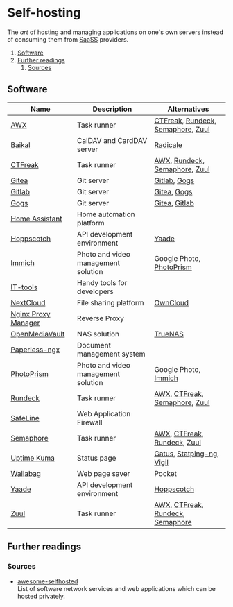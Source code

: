 # Self-hosting

The _art_ of hosting and managing applications on one's own servers instead of consuming them from
[SaaSS][service as a software substitute] providers.

1. [Software](#software)
1. [Further readings](#further-readings)
   1. [Sources](#sources)

## Software

| Name                  | Description                         | Alternatives                              |
| --------------------- | ----------------------------------- | ----------------------------------------- |
| [AWX]                 | Task runner                         | [CTFreak], [Rundeck], [Semaphore], [Zuul] |
| [Baikal]              | CalDAV and CardDAV server           | [Radicale]                                |
| [CTFreak]             | Task runner                         | [AWX], [Rundeck], [Semaphore], [Zuul]     |
| [Gitea]               | Git server                          | [Gitlab], [Gogs]                          |
| [Gitlab]              | Git server                          | [Gitea], [Gogs]                           |
| [Gogs]                | Git server                          | [Gitea], [Gitlab]                         |
| [Home Assistant]      | Home automation platform            |                                           |
| [Hoppscotch]          | API development environment         | [Yaade]                                   |
| [Immich]              | Photo and video management solution | Google Photo, [PhotoPrism]                |
| [IT-tools]            | Handy tools for developers          |                                           |
| [NextCloud]           | File sharing platform               | [OwnCloud]                                |
| [Nginx Proxy Manager] | Reverse Proxy                       |                                           |
| [OpenMediaVault]      | NAS solution                        | [TrueNAS]                                 |
| [Paperless-ngx]       | Document management system          |                                           |
| [PhotoPrism]          | Photo and video management solution | Google Photo, [Immich]                    |
| [Rundeck]             | Task runner                         | [AWX], [CTFreak], [Semaphore], [Zuul]     |
| [SafeLine]            | Web Application Firewall            |                                           |
| [Semaphore]           | Task runner                         | [AWX], [CTFreak], [Rundeck], [Zuul]       |
| [Uptime Kuma]         | Status page                         | [Gatus], [Statping-ng], [Vigil]           |
| [Wallabag]            | Web page saver                      | Pocket                                    |
| [Yaade]               | API development environment         | [Hoppscotch]                              |
| [Zuul]                | Task runner                         | [AWX], [CTFreak], [Rundeck], [Semaphore]  |

## Further readings

### Sources

- [awesome-selfhosted]<br/>
  List of software network services and web applications which can be hosted privately.

<!--
  Reference
  ═╬═Time══
  -->

<!-- Knowledge base -->
[awx]: awx.md
[baikal]: baikal.md
[gitea]: gitea.md
[gitlab]: gitlab/README.md
[hoppscotch]: hoppscotch.md
[immich]: immich.md
[nextcloud]: nextcloud.md
[nginx proxy manager]: nginx%20proxy%20manager.md
[openmediavault]: openmediavault.md
[paperless-ngx]: paperless-ngx.md
[photoprism]: photoprism.md
[rundeck]: rundeck.md
[safeline]: safeline.md
[uptime kuma]: uptime%20kuma.md
[wallabag]: wallabag.md
[yaade]: yaade.md

<!-- Others -->
[awesome-selfhosted]: https://awesome-selfhosted.net/
[ctfreak]: https://ctfreak.com/
[gatus]: https://github.com/TwiN/gatus
[gogs]: https://github.com/gogs/gogs
[home assistant]: https://www.home-assistant.io/
[it-tools]: https://github.com/CorentinTh/it-tools
[owncloud]: https://owncloud.com/
[radicale]: https://radicale.org/
[semaphore]: https://semaphoreui.com/
[service as a software substitute]: https://www.gnu.org/philosophy/who-does-that-server-really-serve.html
[statping-ng]: https://statping-ng.github.io/
[truenas]: https://www.truenas.com/
[vigil]: https://github.com/valeriansaliou/vigil
[zuul]: https://zuul-ci.org/
